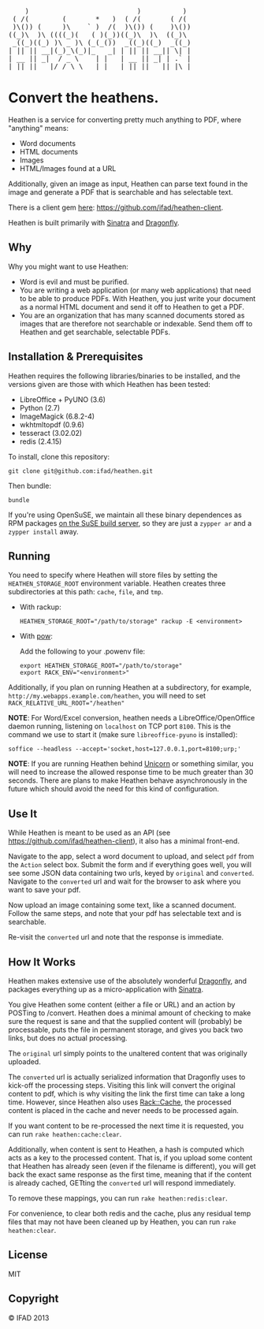 <pre>
    )                          )          )
 ( /(        (       *   )  ( /(       ( /(
 )\()) (     )\    ` )  /(  )\()) (    )\())
((_)\  )\ ((((_)(   ( )(_))((_)\  )\  ((_)\
 _((_)((_) )\ _ )\ (_(_())  _((_)((_)  _((_)
| || || __|(_)_\(_)|_   _| | || || __|| \| |
| __ || _|  / _ \    | |   | __ || _| | .` |
|_||_||___|/_/ \_\   |_|   |_||_||___||_|\_|
</pre>
# Convert the heathens. 

Heathen is a service for converting pretty much anything to PDF, where "anything" means:

* Word documents
* HTML documents
* Images
* HTML/Images found at a URL
    
Additionally, given an image as input, Heathen can parse text found in the image and generate a PDF that is searchable and has selectable text.

There is a client gem [here](https://github.com/ifad/heathen-client): https://github.com/ifad/heathen-client.

Heathen is built primarily with [Sinatra](http://www.sinatrarb.com/) and [Dragonfly](http://markevans.github.com/dragonfly/).

## Why
Why you might want to use Heathen:

* Word is evil and must be purified.
* You are writing a web application (or many web applications) that need to be able to produce PDFs. With Heathen, you just write your document as a normal HTML document and send it off to Heathen to get a PDF.
* You are an organization that has many scanned documents stored as images that are therefore not searchable or indexable. Send them off to Heathen and get searchable, selectable PDFs.
    
## Installation & Prerequisites

Heathen requires the following libraries/binaries to be installed, and the versions given are those with which Heathen has been tested:

* LibreOffice + PyUNO (3.6)
* Python              (2.7)
* ImageMagick         (6.8.2-4)
* wkhtmltopdf         (0.9.6)
* tesseract           (3.02.02)
* redis               (2.4.15)
    
To install, clone this repository:

`git clone git@github.com:ifad/heathen.git`

Then bundle:

`bundle`

If you're using OpenSuSE, we maintain all these binary dependences as RPM packages [on the SuSE build server](https://build.opensuse.org/project/show?project=home%3Avjt:ifad), so they are just a `zypper ar` and a `zypper install` away.

## Running

You need to specify where Heathen will store files by setting the `HEATHEN_STORAGE_ROOT` environment variable. Heathen creates three subdirectories at this path: `cache`, `file`, and `tmp`.

* With rackup:

    `HEATHEN_STORAGE_ROOT="/path/to/storage" rackup -E <environment>`
    
* With [pow](http://pow.cx/):
    
    Add the following to your .powenv file:
    ```
    export HEATHEN_STORAGE_ROOT="/path/to/storage"
    export RACK_ENV="<environment>"
    ```

Additionally, if you plan on running Heathen at a subdirectory, for example, `http://my.webapps.example.com/heathen`, you will need to set `RACK_RELATIVE_URL_ROOT="/heathen"`

**NOTE**: For Word/Excel conversion, heathen needs a LibreOffice/OpenOffice daemon running, listening on `localhost` on TCP port `8100`. This is the command we use to start it (make sure `libreoffice-pyuno` is installed):

```
soffice --headless --accept='socket,host=127.0.0.1,port=8100;urp;'
```

**NOTE**: If you are running Heathen behind [Unicorn](http://unicorn.bogomips.org/) or something similar, you will need to increase the allowed response time to be much greater than 30 seconds. There are plans to make Heathen behave asynchronously in the future which should avoid the need for this kind of configuration.

## Use It
While Heathen is meant to be used as an API (see https://github.com/ifad/heathen-client), it also has a minimal front-end.

Navigate to the app, select a word document to upload, and select `pdf` from the `Action` select box. Submit the form and if everything goes well, you will see some JSON data containing two urls, keyed by `original` and `converted`. Navigate to the `converted` url and wait for the browser to ask where you want to save your pdf.

Now upload an image containing some text, like a scanned document. Follow the same steps, and note that your pdf has selectable text and is searchable.

Re-visit the `converted` url and note that the response is immediate.

## How It Works
Heathen makes extensive use of the absolutely wonderful [Dragonfly](http://markevans.github.com/dragonfly/), and packages everything up as a micro-application with [Sinatra](http://www.sinatrarb.com/).

You give Heathen some content (either a file or URL) and an action by POSTing to /convert. Heathen does a minimal amount of checking to make sure the request is sane and that the supplied content will (probably) be processable, puts the file in permanent storage, and gives you back two links, but does no actual processing.

The `original` url simply points to the unaltered content that was originally uploaded.

The `converted` url is actually serialized information that Dragonfly uses to kick-off the processing steps. Visiting this link will convert the original content to pdf, which is why visiting the link the first time can take a long time. However, since Heathen also uses [Rack::Cache](https://github.com/rtomayko/rack-cache), the processed content is placed in the cache and never needs to be processed again.

If you want content to be re-processed the next time it is requested, you can run `rake heathen:cache:clear`.

Additionally, when content is sent to Heathen, a hash is computed which acts as a key to the processed content. That is, if you upload some content that Heathen has already seen (even if the filename is different), you will get back the exact same response as the first time, meaning that if the content is already cached, GETting the `converted` url will respond immediately.

To remove these mappings, you can run `rake heathen:redis:clear`.

For convenience, to clear both redis and the cache, plus any residual temp files that may not have been cleaned up by Heathen, you can run `rake heathen:clear`.

## License
MIT

## Copyright
&copy; IFAD 2013


